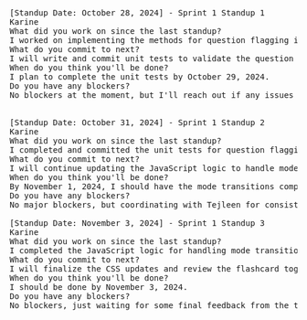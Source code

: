 <pre>
[Standup Date: October 28, 2024] - Sprint 1 Standup 1
Karine
What did you work on since the last standup?
I worked on implementing the methods for question flagging in Question.java and updating the validation logic to support quiz flagging.
What do you commit to next?
I will write and commit unit tests to validate the question flagging methods.
When do you think you'll be done?
I plan to complete the unit tests by October 29, 2024.
Do you have any blockers?
No blockers at the moment, but I'll reach out if any issues come up while writing the tests.


[Standup Date: October 31, 2024] - Sprint 1 Standup 2
Karine
What did you work on since the last standup?
I completed and committed the unit tests for question flagging. I also started working on the toggle feature for flashcards.html to switch between flashcard and quiz mode.
What do you commit to next?
I will continue updating the JavaScript logic to handle mode transitions.
When do you think you'll be done?
By November 1, 2024, I should have the mode transitions completed.
Do you have any blockers?
No major blockers, but coordinating with Tejleen for consistent styling may be needed.

[Standup Date: November 3, 2024] - Sprint 1 Standup 3
Karine
What did you work on since the last standup?
I completed the JavaScript logic for handling mode transitions in flashcards.html and started updating styles.css for visual feedback on mode changes.
What do you commit to next?
I will finalize the CSS updates and review the flashcard toggle implementation.
When do you think you'll be done?
I should be done by November 3, 2024.
Do you have any blockers?
No blockers, just waiting for some final feedback from the team on the flashcard mode implementation.
</pre>
